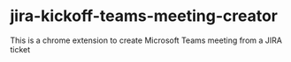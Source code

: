 # jira-kickoff-teams-meeting-creator
This is a chrome extension to create Microsoft Teams meeting from a JIRA ticket
